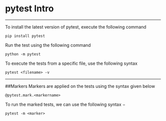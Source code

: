 # pytest Intro
___
To install the latest version of pytest, execute the following command
```
pip install pytest
```

Run the test using the following command
```
python -m pytest 
```

To execute the tests from a specific file, use the following syntax
```
pytest <filename> -v
```
___
##Markers
Markers are applied on the tests using the syntax given below
```
@pytest.mark.<markername>
```

To run the marked tests, we can use the following syntax −
```
pytest -m <marker>
```